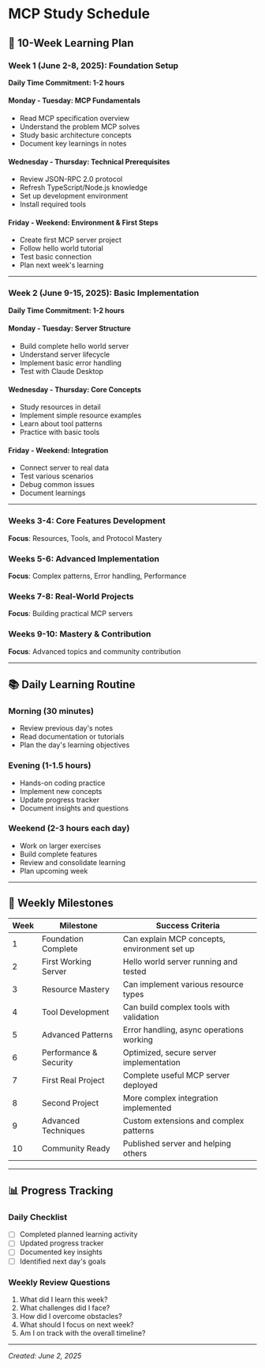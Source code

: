 # MCP Study Schedule

## 📅 10-Week Learning Plan

### Week 1 (June 2-8, 2025): Foundation Setup
**Daily Time Commitment: 1-2 hours**

#### Monday - Tuesday: MCP Fundamentals
- Read MCP specification overview
- Understand the problem MCP solves
- Study basic architecture concepts
- Document key learnings in notes

#### Wednesday - Thursday: Technical Prerequisites
- Review JSON-RPC 2.0 protocol
- Refresh TypeScript/Node.js knowledge
- Set up development environment
- Install required tools

#### Friday - Weekend: Environment & First Steps
- Create first MCP server project
- Follow hello world tutorial
- Test basic connection
- Plan next week's learning

---

### Week 2 (June 9-15, 2025): Basic Implementation
**Daily Time Commitment: 1-2 hours**

#### Monday - Tuesday: Server Structure
- Build complete hello world server
- Understand server lifecycle
- Implement basic error handling
- Test with Claude Desktop

#### Wednesday - Thursday: Core Concepts
- Study resources in detail
- Implement simple resource examples
- Learn about tool patterns
- Practice with basic tools

#### Friday - Weekend: Integration
- Connect server to real data
- Test various scenarios
- Debug common issues
- Document learnings

---

### Weeks 3-4: Core Features Development
**Focus**: Resources, Tools, and Protocol Mastery

### Weeks 5-6: Advanced Implementation
**Focus**: Complex patterns, Error handling, Performance

### Weeks 7-8: Real-World Projects
**Focus**: Building practical MCP servers

### Weeks 9-10: Mastery & Contribution
**Focus**: Advanced topics and community contribution

---

## 📚 Daily Learning Routine

### Morning (30 minutes)
- Review previous day's notes
- Read documentation or tutorials
- Plan the day's learning objectives

### Evening (1-1.5 hours)
- Hands-on coding practice
- Implement new concepts
- Update progress tracker
- Document insights and questions

### Weekend (2-3 hours each day)
- Work on larger exercises
- Build complete features
- Review and consolidate learning
- Plan upcoming week

---

## 🎯 Weekly Milestones

| Week | Milestone | Success Criteria |
|------|-----------|------------------|
| 1 | Foundation Complete | Can explain MCP concepts, environment set up |
| 2 | First Working Server | Hello world server running and tested |
| 3 | Resource Mastery | Can implement various resource types |
| 4 | Tool Development | Can build complex tools with validation |
| 5 | Advanced Patterns | Error handling, async operations working |
| 6 | Performance & Security | Optimized, secure server implementation |
| 7 | First Real Project | Complete useful MCP server deployed |
| 8 | Second Project | More complex integration implemented |
| 9 | Advanced Techniques | Custom extensions and complex patterns |
| 10 | Community Ready | Published server and helping others |

---

## 📊 Progress Tracking

### Daily Checklist
- [ ] Completed planned learning activity
- [ ] Updated progress tracker
- [ ] Documented key insights
- [ ] Identified next day's goals

### Weekly Review Questions
1. What did I learn this week?
2. What challenges did I face?
3. How did I overcome obstacles?
4. What should I focus on next week?
5. Am I on track with the overall timeline?

---

*Created: June 2, 2025*

